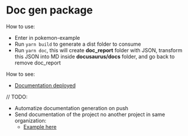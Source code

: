 # Doc gen package

How to use:

- Enter in pokemon-example
- Run `yarn build` to generate a dist folder to consume
- Run `yarn doc`, this will create **doc_report** folder with JSON, transform this JSON into MD inside **docusaurus/docs** folder, and go back to remove doc_report

How to see:

- [Documentation deployed](https://alcaladev.github.io/doc-gen/)

// TODO:

- Automatize documentation generation on push
- Send documentation of the project no another project in same organization:
  - [Example here](https://stackoverflow.com/questions/65997950/how-let-github-actions-workflow-push-generated-documentation-to-other-repository)

